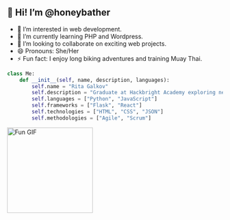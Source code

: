 ## 👋 Hi! I’m @honeybather

- 👀 I’m interested in web development.
- 🌱 I’m currently learning PHP and Wordpress.
- 💞️ I’m looking to collaborate on exciting web projects.
- 😄 Pronouns: She/Her
- ⚡️ Fun fact: I enjoy long biking adventures and training Muay Thai.

```python
class Me:
    def __init__(self, name, description, languages):
        self.name = "Rita Galkov"
        self.description = "Graduate at Hackbright Academy exploring new opportunities in software engineering."
        self.languages = ["Python", "JavaScript"]
        self.frameworks = ["Flask", "React"]
        self.technologies = ["HTML", "CSS", "JSON"]
        self.methodologies = ["Agile", "Scrum"]
```

<a href="https://www.linkedin.com/in/ritagalkov/" target="_blank">
  <img src="https://i.giphy.com/media/v1.Y2lkPTc5MGI3NjExdGJxYWl6ejVvNXhyOHBwdWhhdDkwOHlyamF0cjg2NDByemtzc3hvNiZlcD12MV9pbnRlcm5hbF9naWZfYnlfaWQmY3Q9cw/3o6gE51uXycrKW6D84/giphy.gif" alt="Fun GIF" width="200"/>
</a>

